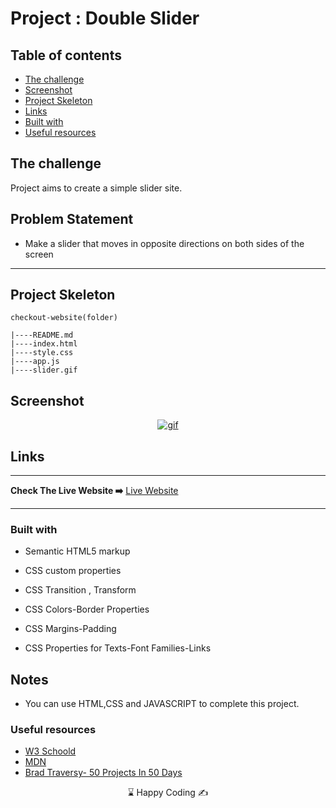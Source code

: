 
# Project : Double Slider

## Table of contents

  - [The challenge](#the-challenge)
  - [Screenshot](#screenshot)
  - [Project Skeleton ](#project-skeleton)
  - [Links](#links)
  - [Built with](#built-with)
  - [Useful resources](#useful-resources)



## The challenge
Project aims to create a simple slider site.

## Problem Statement

- Make a slider that moves in opposite directions on both sides of the screen
<hr>



## Project Skeleton 

```
checkout-website(folder)

|----README.md                   
|----index.html  
|----style.css   
|----app.js
|----slider.gif

```

## Screenshot
<p align="center">
<a href="https://js-double-slider-us.netlify.app/"><img src="slider.gif" alt="gif"></a>
</p>



## Links
<hr>
<b>Check The Live Website ➡️</b> <a href="https://js-double-slider-us.netlify.app/">Live Website</a>
<hr>

### Built with

- Semantic HTML5 markup

- CSS custom properties

- CSS Transition , Transform

- CSS Colors-Border Properties

- CSS Margins-Padding

- CSS Properties for Texts-Font Families-Links


## Notes

- You can use HTML,CSS and JAVASCRIPT to complete this project.

### Useful resources

- [W3 Schoold](https://www.w3schools.com/) 
- [MDN](https://developer.mozilla.org/en-US/) 
- [Brad Traversy- 50 Projects In 50 Days](https://www.udemy.com/course/50-projects-50-days/) 






<center> &#8987; Happy Coding  &#9997; </center>
